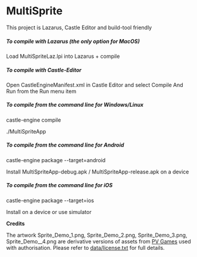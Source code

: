 # MultiSprite

This project is Lazarus, Castle Editor and build-tool friendly

##### To compile with Lazarus (the only option for MacOS)

Load MultiSpriteLaz.lpi into Lazarus + compile

##### To compile with Castle-Editor

Open CastleEngineManifest.xml in Castle Editor and select Compile And Run from the Run menu item

##### To compile from the command line for Windows/Linux

castle-engine compile

./MultiSpriteApp

##### To compile from the command line for Android

castle-engine package  --target=android

Install MultiSpriteApp-debug.apk / MultiSpriteApp-release.apk on a device

##### To compile from the command line for iOS

castle-engine package  --target=ios

Install on a device or use simulator

**Credits**

The artwork Sprite_Demo_1.png, Sprite_Demo_2.png, Sprite_Demo_3.png, Sprite_Demo__4.png are derivative versions of assets from [PV Games](https://pvgames.itch.io) used with authorisation. Please refer to [data/license.txt](data/license.txt) for full details.



